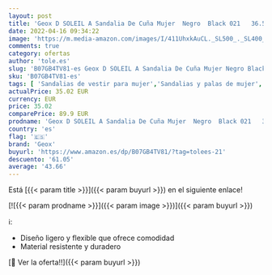 ```yaml
---
layout: post
title: 'Geox D SOLEIL A Sandalia De Cuña Mujer  Negro  Black 021   36.5 EU'
date: 2022-04-16 09:34:22
image: 'https://m.media-amazon.com/images/I/411UhxkAuCL._SL500_._SL400_.jpg'
comments: true
category: ofertas
author: 'tole.es'
slug: 'B07GB4TV81-es Geox D SOLEIL A Sandalia De Cuña Mujer Negro Black 021...'
sku: 'B07GB4TV81-es'
tags: [ 'Sandalias de vestir para mujer','Sandalias y palas de mujer','Zapatos','Zapatos para mujer','Zapatos y complementos','geox','sandalia','🇪🇸', ]
actualPrice: 35.02 EUR
currency: EUR
price: 35.02
comparePrice: 89.9 EUR
prodname: 'Geox D SOLEIL A Sandalia De Cuña Mujer  Negro  Black 021   36.5 EU'
country: 'es'
flag: '🇪🇸'
brand: 'Geox'
buyurl: 'https://www.amazon.es/dp/B07GB4TV81/?tag=tolees-21'
descuento: '61.05'
average: '43.66'
---
```


Está [{{< param title >}}]({{< param buyurl >}}) en el siguiente enlace!

[![{{< param prodname >}}]({{< param image >}})]({{< param buyurl >}})

ℹ️:

- Diseño ligero y flexible que ofrece comodidad
- Material resistente y duradero

[🛒 Ver la oferta!!]({{< param buyurl >}})
